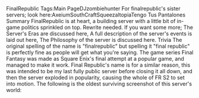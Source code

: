 FinalRepublic Tags:Main PageDJzombiehunter For finalrepublic's sister servers; look here:AxeiumSouthCraftSqueezaltopiaTengo Tus Pantalones Summary FinalRepublic is at heart, a building server with a little bit of in-game politics sprinkled on top. Rewrite needed. If you want some more; The Server's Eras are discussed here, A full description of the server's events is laid out here, The Philosophy of the server is discussed here. Trivia The original spelling of the name is "finalrepublic" but spelling it "final republic" is perfectly fine as people will get what you're saying. The game series Final Fantasy was made as Square Enix's final attempt at a popular game, and managed to make it work. Final Republic's name is for a similar reason, this was intended to be my last fully public server before closing it all down, and then the server exploded in popularity, causing the whole of FR S2 to set into motion. The following is the oldest surviving screenshot of this server's world: